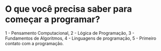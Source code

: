 # O que você precisa saber para começar a programar?

1 - Pensamento Computacional,
2 - Lógica de Programação,
3 - Fundamentos de Algoritmos,
4 - Linguagens de programação,
5 - Primeiro contato com a programação.


